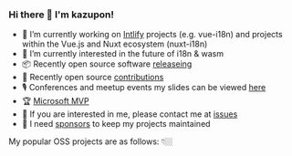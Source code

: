 ### Hi there 👋 I'm kazupon!

- 🏃 I’m currently working on [Intlify](https://github.com/orgs/intlify/projects/1) projects (e.g. vue-i18n) and projects within the Vue.js and Nuxt ecosystem (nuxt-i18n)
- 🌱 I’m currently interested in the future of i18n & wasm
- 📦 Recently open source software [releaseing](https://releases.kazupon.dev/)
- 🫶 Recently open source [contributions](https://contributions.kazupon.dev/)
- 🎙 Conferences and meetup events my slides can be viewed [here](https://speakerdeck.com/kazupon/)
- 🏆 [Microsoft MVP](https://mvp.microsoft.com/en-us/PublicProfile/5003668?fullName=Kazuya%20%20Kawaguchi)
- 💬 If you are interested in me, please contact me at [issues](https://github.com/kazupon/kazupon/issues/new?template=ama-template.md&title=hello!%20kazupon!)
- 💖 I need [sponsors](https://github.com/sponsors/kazupon) to keep my projects maintained

My popular OSS projects are as follows: 👇🏼
